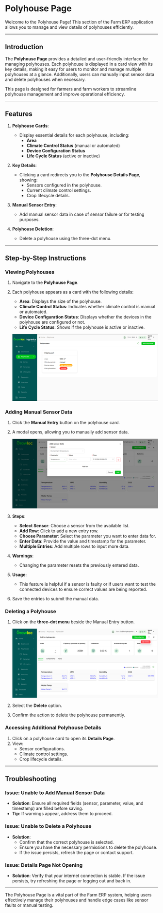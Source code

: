 # Polyhouse Page

Welcome to the Polyhouse Page! This section of the Farm ERP application allows you to manage and view details of polyhouses efficiently.

---

## Introduction

The **Polyhouse Page** provides a detailed and user-friendly interface for managing polyhouses. Each polyhouse is displayed in a card view with its key details, making it easy for users to monitor and manage multiple polyhouses at a glance. Additionally, users can manually input sensor data and delete polyhouses when necessary.

This page is designed for farmers and farm workers to streamline polyhouse management and improve operational efficiency.

---

## Features

1. **Polyhouse Cards**:
   - Display essential details for each polyhouse, including:
     - **Area**
     - **Climate Control Status** (manual or automated)
     - **Device Configuration Status**
     - **Life Cycle Status** (active or inactive)

2. **Key Details**:
   - Clicking a card redirects you to the **Polyhouse Details Page**, showing:
     - Sensors configured in the polyhouse.
     - Current climate control settings.
     - Crop lifecycle details.

3. **Manual Sensor Entry**:
   - Add manual sensor data in case of sensor failure or for testing purposes.

4. **Polyhouse Deletion**:
   - Delete a polyhouse using the three-dot menu.

---

## Step-by-Step Instructions

### Viewing Polyhouses

1. Navigate to the **Polyhouse Page**.
2. Each polyhouse appears as a card with the following details:
   - **Area**: Displays the size of the polyhouse.
   - **Climate Control Status**: Indicates whether climate control is manual or automated.
   - **Device Configuration Status**: Displays whether the devices in the polyhouse are configured or not.
   - **Life Cycle Status**: Shows if the polyhouse is active or inactive.

   ![Polyhouse Card View](./polyhouseAttachment/polyhouseCard.png)

### Adding Manual Sensor Data

1. Click the **Manual Entry** button on the polyhouse card.
2. A modal opens, allowing you to manually add sensor data.
   
   ![Manual Sensor Modal](./polyhouseAttachment/manualSensorModal.png)

3. **Steps**:
   - **Select Sensor**: Choose a sensor from the available list.
   - **Add Row**: Click to add a new entry row.
   - **Choose Parameter**: Select the parameter you want to enter data for.
   - **Enter Data**: Provide the value and timestamp for the parameter.
   - **Multiple Entries**: Add multiple rows to input more data.

4. **Warnings**:
   - Changing the parameter resets the previously entered data.
   
5. **Usage**:
   - This feature is helpful if a sensor is faulty or if users want to test the connected devices to ensure correct values are being reported.

6. Save the entries to submit the manual data.

### Deleting a Polyhouse

1. Click on the **three-dot menu** beside the Manual Entry button.
   
   ![Three Dot Menu](./polyhouseAttachment/threeDotClick.png)

2. Select the **Delete** option.
3. Confirm the action to delete the polyhouse permanently.

### Accessing Additional Polyhouse Details

1. Click on a polyhouse card to open its **Details Page**.
2. View:
   - Sensor configurations.
   - Climate control settings.
   - Crop lifecycle details.

---

## Troubleshooting

### Issue: Unable to Add Manual Sensor Data

- **Solution**: Ensure all required fields (sensor, parameter, value, and timestamp) are filled before saving.
- **Tip**: If warnings appear, address them to proceed.

### Issue: Unable to Delete a Polyhouse

- **Solution**:
   - Confirm that the correct polyhouse is selected.
   - Ensure you have the necessary permissions to delete the polyhouse.
   - If the issue persists, refresh the page or contact support.

### Issue: Details Page Not Opening

- **Solution**: Verify that your internet connection is stable. If the issue persists, try refreshing the page or logging out and back in.

---

The Polyhouse Page is a vital part of the Farm ERP system, helping users effectively manage their polyhouses and handle edge cases like sensor faults or manual testing.
